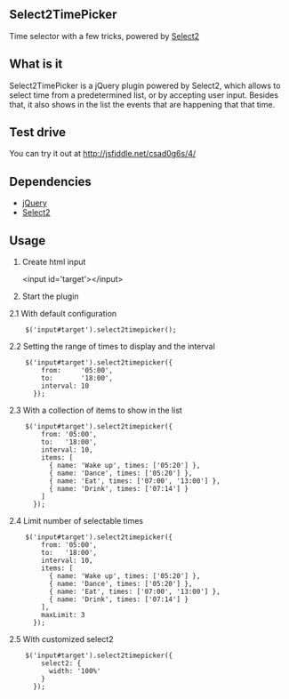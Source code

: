 ## Select2TimePicker

Time selector with a few tricks, powered by [Select2](https://github.com/ivaynberg/select2)

## What is it

Select2TimePicker is a jQuery plugin powered by Select2, which allows to select
time from a predetermined list, or by accepting user input. Besides that, it also
shows in the list the events that are happening that that time.

## Test drive

You can try it out at http://jsfiddle.net/csad0g6s/4/

## Dependencies

  * [jQuery](https://github.com/jquery/jquery)
  * [Select2](https://github.com/ivaynberg/select2)

## Usage

1. Create html input

    \<input id='target'>\</input>

2. Start the plugin

  2.1 With default configuration

        $('input#target').select2timepicker();

  2.2 Setting the range of times to display and the interval

        $('input#target').select2timepicker({
            from:     '05:00',
            to:       '18:00',
            interval: 10
          });

  2.3 With a collection of items to show in the list

        $('input#target').select2timepicker({
            from: '05:00',
            to:   '18:00',
            interval: 10,
            items: [
              { name: 'Wake up', times: ['05:20'] },
              { name: 'Dance', times: ['05:20'] },
              { name: 'Eat', times: ['07:00', '13:00'] },
              { name: 'Drink', times: ['07:14'] }
            ]
          });

  2.4 Limit number of selectable times

        $('input#target').select2timepicker({
            from: '05:00',
            to:   '18:00',
            interval: 10,
            items: [
              { name: 'Wake up', times: ['05:20'] },
              { name: 'Dance', times: ['05:20'] },
              { name: 'Eat', times: ['07:00', '13:00'] },
              { name: 'Drink', times: ['07:14'] }
            ],
            maxLimit: 3
          });

  2.5 With customized select2

        $('input#target').select2timepicker({
            select2: {
              width: '100%'
            }
          });
